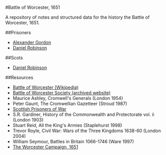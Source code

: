 #Battle of Worcester, 1651

A repository of notes and structured data for the history the Battle of Worcester, 1651.

##Prisoners

* [Alexander Gordon](people/alexander-gordon.md)
* [Daniel Robinson](people/daniel-robinson.md)

##Scots

* [Daniel Robinson](people/daniel-robinson.md)

##Resources

* [Battle of Worcester (Wikipedia)](http://en.wikipedia.org/wiki/Battle_of_Worcester)
* [Battle of Worcester Society (archived website)](http://web.archive.org/web/20111029191845/http://www.battleofworcestersociety.org.uk/)
* Maurice Ashley, Cromwell's Generals (London 1954)
* Peter Gaunt, The Cromwellian Gazetteer (Stroud 1987)
* [Scottish Prisoners of War](http://scottishprisonersofwar.com/)
* S.R. Gardiner, History of the Commonwealth and Protectorate vol. ii (London 1903)
* Stuart Reid, All the King's Armies (Staplehurst 1998)
* Trevor Royle, Civil War: Wars of the Three Kingdoms 1638-60 (London 2004)
* William Seymour, Battles in Britain 1066-1746 (Ware 1997)
* [The Worcester Campaign, 1651](http://bcw-project.org/military/third-civil-war/worcester)
